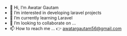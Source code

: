 - 👋 Hi, I’m Awatar Gautam
- 👀 I’m interested in developing laravel projects
- 🌱 I’m currently learning Laravel 
- 💞️ I’m looking to collaborate on ...
- 📫 How to reach me ...
       👉 awatargautam56@gmail.com
       

<!---
Awatarx/Awatarx is a ✨ special ✨ repository because its `README.md` (this file) appears on your GitHub profile.
You can click the Preview link to take a look at your changes.
--->
